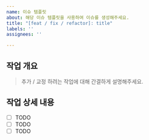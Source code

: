 ```yaml
---
name: 이슈 템플릿
about: 해당 이슈 템플릿을 사용하여 이슈를 생성해주세요.
title: "[feat / fix / refactor]: title"
labels: ''
assignees: ''

---
```


## 작업 개요

> 추가 / 교정 하려는 작업에 대해 간결하게 설명해주세요.

## 작업 상세 내용

- [ ] TODO
- [ ] TODO
- [ ] TODO
